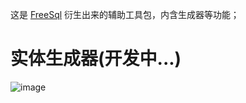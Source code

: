 这是 [FreeSql](https://github.com/2881099/FreeSql) 衍生出来的辅助工具包，内含生成器等功能；

# 实体生成器(开发中...)

![image](https://user-images.githubusercontent.com/16286519/58411804-b240dd80-80a7-11e9-8899-5b8cb714c0b2.png)
